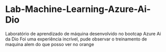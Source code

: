 # Lab-Machine-Learning-Azure-Ai-Dio
Laboratório de aprendizado de máquina desenvolvido no bootcap Azure Ai da Dio
Foi uma experiência incrível, pude observar o treinamento de maquina alem do que posso ver no orange
